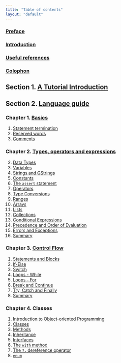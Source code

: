 ```yaml
---
title: "Table of contents"
layout: "default"
---
```


### [Preface](Preface)

### [Introduction](Introduction)

### [Useful references](References)

### [Colophon](Colophon)

## Section 1. [A Tutorial Introduction](Section1) 

## Section 2. [Language guide](Section2)
### Chapter 1. [Basics](Section1/Chapter1)
1. [Statement termination](Section1/Chapter1/StatementTermination)
1. [Reserved words](Section1/Chapter1/ReservedWords)
1. [Comments](Section1/Chapter1/Comments)

### Chapter 2. [Types, operators and expressions](Section2/Chapter2)
2. [Data Types](Section2/Chapter2/DataTypes)
1. [Variables](Section2/Chapter2/Variables)
2. [Strings and GStrings](Section2/Chapter2/Strings)
5. [Constants](Section2/Chapter2/Constants)
6. [The `assert` statement](Section2/Chapter2/Assert)
6. [Operators](Section2/Chapter2/Operators)
1. [Type Conversions](Section2/Chapter2/TypeConversions)
3. [Ranges](Section2/Chapter2/Ranges)
4. [Arrays](Section2/Chapter2/Arrays)
5. [Lists](Section2/Chapter2/Lists)
6. [Collections](Section2/Chapter2/Collections)
11. [Conditional Expressions](Section2/Chapter2/ConditionalExpressions)
12. [Precedence and Order of Evaluation](Section2/Chapter2/Precedence)
13. [Errors and Exceptions](Section2/Chapter2/ErrorsExceptions)
13. [Summary](Section2/Chapter2/Summary)

### Chapter 3. [Control Flow](Section2/Chapter3)
1. [Statements and Blocks](Section2/Chapter3/StatementsBlocks)
1. [If-Else](Section2/Chapter3/IfElse)
1. [Switch](Section2/Chapter3/Switch)
2. [Loops - While](Section2/Chapter3/LoopsWhile)
3. [Loops - For](Section2/Chapter3/LoopsFor)
4. [Break and Continue](Section2/Chapter3/BreakContinue)
5. [Try, Catch and Finally](Section2/Chapter3/TryCatchFinally)
6. [Summary](Section2/Chapter3/Summary)

### Chapter 4. Classes
 1. [Introduction to Object-oriented Programming]()
 1. [Classes]()
 1. [Methods](Section2/Chapter4/Methods)
 1. [Inheritance]()
 1. [Interfaces]()
 1. [The `with` method]()
 1. [The `?.` dereference operator]()
 1. [`enum`]()
<!--
### Chapter 5. Closures

### Chapter 6. Regular Expressions

### Chapter 7. Input and Output

### Chapter 8. Unit Testing

### Chapter 9. Builders and Templates

### Chapter 10. Metaprogramming
-->








